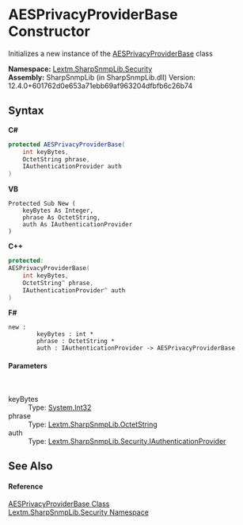 # AESPrivacyProviderBase Constructor 
 

Initializes a new instance of the <a href="T_Lextm_SharpSnmpLib_Security_AESPrivacyProviderBase">AESPrivacyProviderBase</a> class

**Namespace:**&nbsp;<a href="N_Lextm_SharpSnmpLib_Security">Lextm.SharpSnmpLib.Security</a><br />**Assembly:**&nbsp;SharpSnmpLib (in SharpSnmpLib.dll) Version: 12.4.0+601762d0e653a71ebb69af963204dfbfb6c26b74

## Syntax

**C#**<br />
``` C#
protected AESPrivacyProviderBase(
	int keyBytes,
	OctetString phrase,
	IAuthenticationProvider auth
)
```

**VB**<br />
``` VB
Protected Sub New ( 
	keyBytes As Integer,
	phrase As OctetString,
	auth As IAuthenticationProvider
)
```

**C++**<br />
``` C++
protected:
AESPrivacyProviderBase(
	int keyBytes, 
	OctetString^ phrase, 
	IAuthenticationProvider^ auth
)
```

**F#**<br />
``` F#
new : 
        keyBytes : int * 
        phrase : OctetString * 
        auth : IAuthenticationProvider -> AESPrivacyProviderBase
```


#### Parameters
&nbsp;<dl><dt>keyBytes</dt><dd>Type: <a href="https://docs.microsoft.com/dotnet/api/system.int32" target="_blank" rel="noopener noreferrer">System.Int32</a><br /></dd><dt>phrase</dt><dd>Type: <a href="T_Lextm_SharpSnmpLib_OctetString">Lextm.SharpSnmpLib.OctetString</a><br /></dd><dt>auth</dt><dd>Type: <a href="T_Lextm_SharpSnmpLib_Security_IAuthenticationProvider">Lextm.SharpSnmpLib.Security.IAuthenticationProvider</a><br /></dd></dl>

## See Also


#### Reference
<a href="T_Lextm_SharpSnmpLib_Security_AESPrivacyProviderBase">AESPrivacyProviderBase Class</a><br /><a href="N_Lextm_SharpSnmpLib_Security">Lextm.SharpSnmpLib.Security Namespace</a><br />